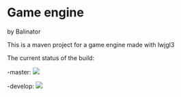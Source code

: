 # Game engine
by Balinator

This is a maven project for a game engine made with lwjgl3

The current status of the build:

-master: ![](https://travis-ci.org/Balinator/Game-engine-maven.svg?branch=master)

-develop: ![](https://travis-ci.org/Balinator/Game-engine-maven.svg?branch=develop)
